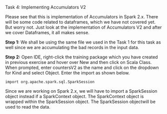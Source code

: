 Task 4: Implementing Accumulators V2

Please see that this is implementation of Accumulators in Spark 2.x. There will be some code related to dataframes, which we have not covered yet. But worry not. Just look at the implementation of Accumulators V2 and after we cover Dataframes, it all makes sense. 

**Step 1:** We shall be using the same file we used in the Task 1 for this task as well since we are accumulating the bad records in the input data.


**Step 2:** Open IDE, right-click the training package which you have created in previous exercise and hover over New and then click on Scala Class. When prompted, enter countersV2 as the name and click on the dropdown for Kind and select Object. Enter the import as shown below.

```
import org.apache.spark.sql.SparkSession
```

Since we are working on Spark 2.x, we will have to import a SparkSession object instead if a SparkContext object. The SparkContext object is wrapped within the SparkSession object. The SparkSession objectwill be used to read the data.

 